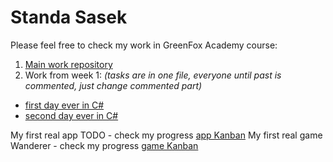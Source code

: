 # Standa Sasek
Please feel free to check my work in GreenFox Academy course:

1. [Main work repository](https://github.com/green-fox-academy/StandaSasek)
2. Work from week 1:
*(tasks are in one file, everyone until past is commented, just change commented part)*
  - [first day ever in C#](https://github.com/green-fox-academy/StandaSasek/tree/master/week-01/day-4/TrainingDay4)  
  - [second day ever in C#](https://github.com/green-fox-academy/StandaSasek/tree/master/week-01/day-5)  


My first real app TODO - check my progress [app Kanban](https://github.com/green-fox-academy/StandaSasek/projects/1)
My first real game Wanderer - check my progress [game Kanban](https://github.com/green-fox-academy/StandaSasek/projects/2)
